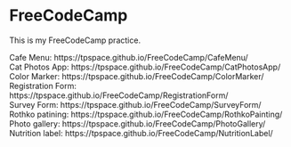 # FreeCodeCamp
This is my FreeCodeCamp practice.
<br>
<p>
Cafe Menu: https://tpspace.github.io/FreeCodeCamp/CafeMenu/
<br>
Cat Photos App: https://tpspace.github.io/FreeCodeCamp/CatPhotosApp/
<br>
Color Marker: https://tpspace.github.io/FreeCodeCamp/ColorMarker/
<br> 
Registration Form: https://tpspace.github.io/FreeCodeCamp/RegistrationForm/
<br>
Survey Form: https://tpspace.github.io/FreeCodeCamp/SurveyForm/
<br>
Rothko patining: https://tpspace.github.io/FreeCodeCamp/RothkoPainting/
<br>
Photo gallery: https://tpspace.github.io/FreeCodeCamp/PhotoGallery/
<br>
Nutrition label: https://tpspace.github.io/FreeCodeCamp/NutritionLabel/
<br>
</p>
